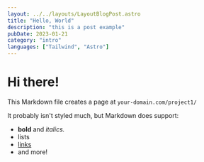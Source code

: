 ```yaml
---
layout: ../../layouts/LayoutBlogPost.astro
title: "Hello, World"
description: "this is a post example"
pubDate: 2023-01-21
category: "intro"
languages: ["Tailwind", "Astro"]
---
```


# Hi there!

This Markdown file creates a page at `your-domain.com/project1/`

It probably isn't styled much, but Markdown does support:

- **bold** and _italics._
- lists
- [links](https://astro.build)
- and more!

